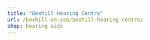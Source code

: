 ```yaml
---
title: "Bexhill Hearing Centre"
url: /bexhill-on-sea/bexhill-hearing-centre/
shop: hearing aids
---
```

